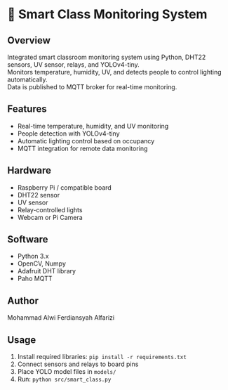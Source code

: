 # 🏫 Smart Class Monitoring System

## Overview
Integrated smart classroom monitoring system using Python, DHT22 sensors, UV sensor, relays, and YOLOv4-tiny.  
Monitors temperature, humidity, UV, and detects people to control lighting automatically.  
Data is published to MQTT broker for real-time monitoring.

## Features
- Real-time temperature, humidity, and UV monitoring
- People detection with YOLOv4-tiny
- Automatic lighting control based on occupancy
- MQTT integration for remote data monitoring

## Hardware
- Raspberry Pi / compatible board
- DHT22 sensor
- UV sensor
- Relay-controlled lights
- Webcam or Pi Camera

## Software
- Python 3.x
- OpenCV, Numpy
- Adafruit DHT library
- Paho MQTT

## Author
Mohammad Alwi Ferdiansyah Alfarizi

## Usage
1. Install required libraries: `pip install -r requirements.txt`
2. Connect sensors and relays to board pins
3. Place YOLO model files in `models/`
4. Run: `python src/smart_class.py`
